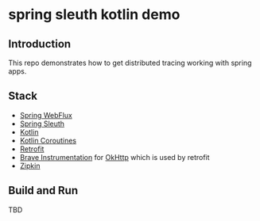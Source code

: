 # spring sleuth kotlin demo

## Introduction

This repo demonstrates how to get distributed tracing working with spring apps.

## Stack

* [Spring WebFlux](https://docs.spring.io/spring-framework/docs/current/reference/html/web-reactive.html)
* [Spring Sleuth](https://spring.io/projects/spring-cloud-sleuth)
* [Kotlin](https://kotlinlang.org/)
* [Kotlin Coroutines](https://kotlinlang.org/docs/coroutines-overview.html)
* [Retrofit](https://square.github.io/retrofit/)
* [Brave Instrumentation](https://github.com/openzipkin/brave/tree/master/instrumentation/okhttp3)
  for [OkHttp](https://square.github.io/okhttp/4.x/okhttp/okhttp3/-ok-http-client/) which is used by retrofit
* [Zipkin](https://zipkin.io/)

## Build and Run

TBD

